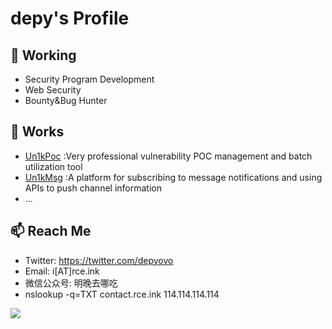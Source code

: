 # depy's Profile

## 🔭 Working

- Security Program Development
- Web Security
- Bounty&Bug Hunter

## 🌱 Works
- [Un1kPoc](https://github.com/h4ckdepy/Un1kPoc) :Very professional vulnerability POC management and batch utilization tool
- [Un1kMsg](https://github.com/h4ckdepy/Un1kMsg) :A platform for subscribing to message notifications and using APIs to push channel information
- ...

## 📫 Reach Me

- Twitter: https://twitter.com/depyovo
- Email: i[AT]rce.ink
- 微信公众号: 明晚去哪吃
- nslookup -q=TXT contact.rce.ink 114.114.114.114

<img src="https://github-readme-stats.vercel.app/api?username=h4ckdepy&show_icons=true&locale=en">



